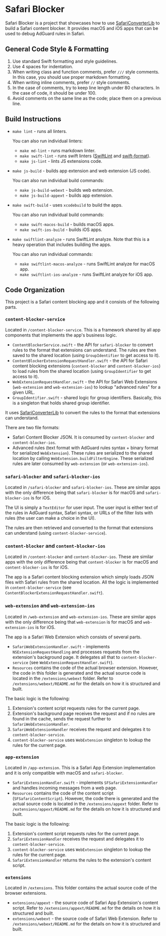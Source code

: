 # Safari Blocker

Safari Blocker is a project that showcases how to use
[SafariConverterLib][converter] to build a Safari content blocker. It provides
macOS and iOS apps that can be used to debug AdGuard rules in Safari.

[converter]: https://github.com/AdguardTeam/SafariConverterLib

## General Code Style & Formatting

1. Use standard Swift formatting and style guidelines.
2. Use 4 spaces for indentation.
3. When writing class and function comments, prefer `///` style comments. In
   this case, you should use proper markdown formatting.
4. When writing inline comments, prefer `//` style comments.
5. In the case of comments, try to keep line length under 80 characters. In the
   case of code, it should be under 100.
6. Avoid comments on the same line as the code; place them on a previous line.

## Build Instructions

- `make lint` - runs all linters.

    You can also run individual linters:

    - `make md-lint` - runs markdown linter.
    - `make swift-lint` - runs swift linters ([SwiftLint][swiftlint] and
      [swift-format][swift-format]).
    - `make js-lint` - lints JS extensions code.

- `make js-build` - builds app extension and web extension (JS code).

  You can also run individual build commands:

    - `make js-build-webext` - builds web extension.
    - `make js-build-appext` - builds app extension.

- `make swift-build` - uses `xcodebuild` to build the apps.

  You can also run individual build commands:

    - `make swift-macos-build` - builds macOS apps.
    - `make swift-ios-build` - builds iOS apps.

- `make swiftlint-analyze` - runs SwiftLint analyze. Note that this is a
  heavy operation that includes building the apps.

  You can also run individual commands:

    - `make swiftlint-macos-analyze` - runs SwiftLint analyze for macOS app.
    - `make swiftlint-ios-analyze` - runs SwiftLint analyze for iOS app.

[swift-format]: https://github.com/swiftlang/swift-format
[swiftlint]: https://github.com/realm/SwiftLint

## Code Organization

This project is a Safari content blocking app and it consists of the following parts.

### `content-blocker-service`

Located in `/content-blocker-service`. This is a framework shared by all app
components that implements the app's business logic.

- `ContentBlockerService.swift` - the API for `safari-blocker` to convert
  rules to the format that extensions can understand. The rules are then saved
  to the shared location (using `GroupIdentifier` to get access to it).
- `ContentBlockerExtensionRequestHandler.swift` - the API for Safari content
  blocking extensions (`content-blocker` and `content-blocker-ios`) to load
  rules from the shared location (using `GroupIdentifier` to get access to it).
- `WebExtensionRequestHandler.swift` - the API for Safari Web Extensions
  (`web-extension` and `web-extension-ios`) to lookup "advanced rules" for a
  given URL.
- `GroupIdentifier.swift` - shared logic for group identifiers. Basically, this
  is a singleton that holds shared group identifier.

It uses [SafariConverterLib][converter] to convert the rules to the format that
extensions can understand.

There are two file formats:

- Safari Content Blocker JSON. It is consumed by `content-blocker` and
  `content-blocker-ios`.
- Advanced rules (text format with AdGuard rules syntax + binary format for
  serialized `WebExtension`). These rules are serialized to the shared location
  by calling `WebExtension.buildFilterEngine`. These serialized rules are
  later consumed by `web-extension` (or `web-extension-ios`).

### `safari-blocker` and `safari-blocker-ios`

Located in `/safari-blocker` and `safari-blocker-ios`. These are similar apps
with the only difference being that `safari-blocker` is for macOS and
`safari-blocker-ios` is for iOS.

The UI is simply a `TextEditor` for user input. The user input is either text
of the rules in AdGuard syntax, Safari syntax, or URLs of the filter lists with
rules (the user can make a choice in the UI).

The rules are then retrieved and converted to the format that extensions can
understand (using `content-blocker-service`).

### `content-blocker` and `content-blocker-ios`

Located in `/content-blocker` and `content-blocker-ios`. These are similar apps
with the only difference being that `content-blocker` is for macOS and
`content-blocker-ios` is for iOS.

The app is a Safari content blocking extension which simply loads JSON files
with Safari rules from the shared location. All the logic is implemented in
`content-blocker-service` (see `ContentBlockerExtensionRequestHandler.swift`).

### `web-extension` and `web-extension-ios`

Located in `/web-extension` and `web-extension-ios`. These are similar apps
with the only difference being that `web-extension` is for macOS and
`web-extension-ios` is for iOS.

The app is a Safari Web Extension which consists of several parts.

- `SafariWebExtensionHandler.swift` - implements `NSExtensionRequestHandling`
  and processes requests from the extension's background page. It delegates all
  that to `content-blocker-service` (see `WebExtensionRequestHandler.swift`).
- `Resources` contains the code of the actual browser extension. However, the
  code in this folder is generated and the actual source code is located in
  the `/extensions/webext` folder. Refer to `/extensions/webext/README.md` for
  the details on how it is structured and built.

The basic logic is the following:

1. Extension's content script requests rules for the current page.
2. Extension's background page receives the request and if no rules are found in
   the cache, sends the request further to `SafariWebExtensionHandler`.
3. `SafariWebExtensionHandler` receives the request and delegates it to
   `content-blocker-service`.
4. `content-blocker-service` uses `WebExtension` singleton to lookup the rules
   for the current page.

### `app-extension`

Located in `/app-extension`. This is a Safari App Extension implementation and
it is only compatible with macOS and `safari-blocker`.

- `SafariExtensionHandler.swift` - implements `SFSafariExtensionHandler` and
  handles incoming messages from a web page.
- `Resources` contains the code of the content script (`SFSafariContentScript`).
  However, the code there is generated and the actual source code is located in
  the `/extensions/appext` folder. Refer to `/extensions/appext/README.md` for
  the details on how it is structured and built.

The basic logic is the following:

1. Extension's content script requests rules for the current page.
2. `SafariExtensionHandler` receives the request and delegates it to
   `content-blocker-service`.
3. `content-blocker-service` uses `WebExtension` singleton to lookup the rules
   for the current page.
4. `SafariExtensionHandler` returns the rules to the extension's content script.

### `extensions`

Located in `/extensions`. This folder contains the actual source code of the
browser extensions.

- `extensions/appext` - the source code of Safari App Extension's content
  script. Refer to `/extensions/appext/README.md` for the details on how it is structured and built.
- `extensions/webext` - the source code of Safari Web Extension. Refer to
  `/extensions/webext/README.md` for the details on how it is structured and
  built.
